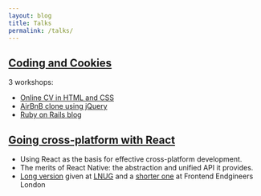 ```yaml
---
layout: blog
title: Talks
permalink: /talks/
---
```



## [Coding and Cookies](/tutorials)
3 workshops:

- [Online CV in HTML and CSS](/tutorials/2015/10/10/tutorial.html)
- [AirBnB clone using jQuery](/tutorials/2015/10/21/AirBnBCloner.html)
- [Ruby on Rails blog](/tutorials/2015/10/27/rails.html)

## [Going cross-platform with React](http://talks.artificial.io/cross-platform-react)
- Using React as the basis for effective cross-platform development.  
- The merits of React Native: the abstraction and unified API it provides.  
- [Long version](http://talks.artificial.io/cross-platform-react) given at [LNUG](http://lnug.org) and a [shorter one](https://speakerdeck.com/hugodf/going-cross-platform-with-react) at Frontend Endgineers London
